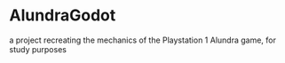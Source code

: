 # AlundraGodot
a project recreating the mechanics of the Playstation 1 Alundra game, for study purposes
